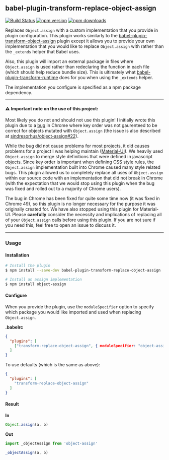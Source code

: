 ## babel-plugin-transform-replace-object-assign

[![Build Status](https://travis-ci.org/newoga/babel-plugin-transform-replace-object-assign.svg?branch=master)](https://travis-ci.org/newoga/babel-plugin-transform-replace-object-assign) [![npm version](https://img.shields.io/npm/v/babel-plugin-transform-replace-object-assign.svg?style=flat-square)](https://www.npmjs.com/package/babel-plugin-transform-replace-object-assign) [![npm downloads](https://img.shields.io/npm/dm/babel-plugin-transform-replace-object-assign.svg?style=flat-square)](https://www.npmjs.com/package/babel-plugin-transform-replace-object-assign)

Replaces `Object.assign` with a custom implementation that you provide in plugin configuration. This plugin works similarly to the [babel-plugin-transform-object-assign](https://www.npmjs.com/package/babel-plugin-transform-object-assign) plugin except it allows you to provide your own implementation that you would like to replace `Object.assign` with rather than the `_extends` helper that Babel uses.

Also, this plugin will import an external package in files where `Object.assign` is used rather than redeclaring the function in each file (which should help reduce bundle size). This is ultimately what [babel-plugin-transform-runtime](https://www.npmjs.com/package/babel-plugin-transform-runtime) does for you when using the `_extends` helper.

The implementation you configure is specified as a npm package dependency.

---

#### ⚠️ Important note on the use of this project:

Most likely you do not and should not use this plugin! I initially wrote this plugin due to a [bug](https://bugs.chromium.org/p/v8/issues/detail?id=4118) in Chrome where key order was not gaurenteed to be correct for objects mutated with `Object.assign` (the issue is also described at [sindresorhus/object-assign#22](https://github.com/sindresorhus/object-assign/issues/22)).

While the bug did not cause problems for most projects, it did causes problems for a project I was helping maintain ([Material-UI](https://github.com/callemall/material-ui)). We heavily used `Object.assign` to merge style definitions that were defined in javascript objects. Since key order is important when defining CSS style rules, the `Object.assign` implementation built into Chrome caused many style related bugs. This plugin allowed us to completely replace all uses of `Object.assign` within our source code with an implementation that did not break in Chrome (with the expectation that we would stop using this plugin when the bug was fixed and rolled out to a majority of Chrome users).

The bug in Chrome has been fixed for quite some time now (it was fixed in Chrome 49), so this plugin is no longer necessary for the purpose it was originally created for. We have also stopped using this plugin for Material-UI. Please **carefully** consider the necessity and implications of replacing all of your `Object.assign` calls before using this plugin. If you are not sure if you need this, feel free to open an issue to discuss it.

---

### Usage

#### Installation

```sh
# Install the plugin
$ npm install --save-dev babel-plugin-transform-replace-object-assign

# Install an assign implementation
$ npm install object-assign
```

#### Configure

When you provide the plugin, use the `moduleSpecifier` option to specify which package you would like imported and used when replacing `Object.assign`.

**.babelrc**

```json
{
  "plugins": [
    ["transform-replace-object-assign", { moduleSpecifier: "object-assign" }]
  ]
}
```

To use defaults (which is the same as above):

```json
{
  "plugins": [
    "transform-replace-object-assign"
  ]
}
```

#### Result

**In**

```js
Object.assign(a, b)
```

**Out**

```js
import _objectAssign from 'object-assign'

_objectAssign(a, b)
```
